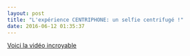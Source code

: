 ```yaml
---
layout: post
title: "L'expérience CENTRIPHONE: un selfie centrifugé !"
date: 2016-06-12 01:35:37
---
```

[Voici la vidéo incroyable](https://www.youtube.com/watch?v=d45oGNv8H98) 

